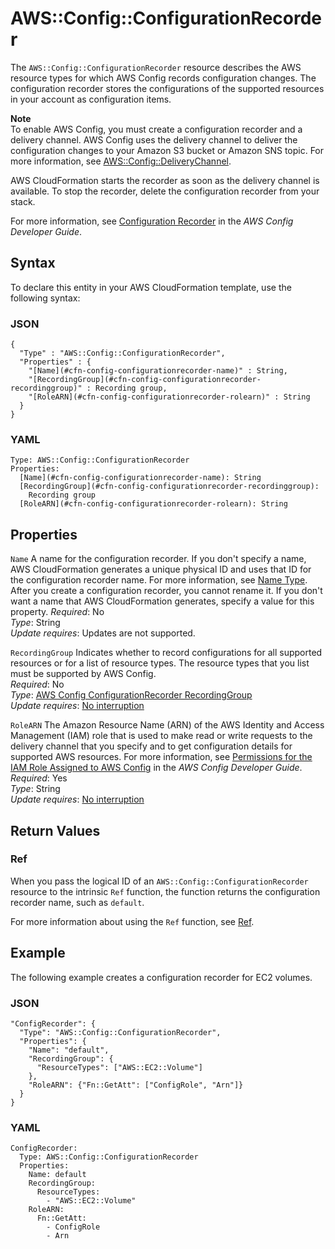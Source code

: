 # AWS::Config::ConfigurationRecorder<a name="aws-resource-config-configurationrecorder"></a>

The `AWS::Config::ConfigurationRecorder` resource describes the AWS resource types for which AWS Config records configuration changes\. The configuration recorder stores the configurations of the supported resources in your account as configuration items\.

**Note**  
To enable AWS Config, you must create a configuration recorder and a delivery channel\. AWS Config uses the delivery channel to deliver the configuration changes to your Amazon S3 bucket or Amazon SNS topic\. For more information, see [AWS::Config::DeliveryChannel](aws-resource-config-deliverychannel.md)\. 

AWS CloudFormation starts the recorder as soon as the delivery channel is available\. To stop the recorder, delete the configuration recorder from your stack\. 

For more information, see [Configuration Recorder](https://docs.aws.amazon.com/config/latest/developerguide/config-concepts.html#config-recorder) in the *AWS Config Developer Guide*\.

## Syntax<a name="aws-resource-config-configurationrecorder-syntax"></a>

To declare this entity in your AWS CloudFormation template, use the following syntax:

### JSON<a name="aws-resource-config-configurationrecorder-syntax.json"></a>

```
{
  "Type" : "AWS::Config::ConfigurationRecorder",
  "Properties" : {
    "[Name](#cfn-config-configurationrecorder-name)" : String,
    "[RecordingGroup](#cfn-config-configurationrecorder-recordinggroup)" : Recording group,
    "[RoleARN](#cfn-config-configurationrecorder-rolearn)" : String
  }
}
```

### YAML<a name="aws-resource-config-configurationrecorder-syntax.yaml"></a>

```
Type: AWS::Config::ConfigurationRecorder
Properties:
  [Name](#cfn-config-configurationrecorder-name): String
  [RecordingGroup](#cfn-config-configurationrecorder-recordinggroup):
    Recording group
  [RoleARN](#cfn-config-configurationrecorder-rolearn): String
```

## Properties<a name="w4ab1c21c10d324c13"></a>

`Name`  <a name="cfn-config-configurationrecorder-name"></a>
A name for the configuration recorder\. If you don't specify a name, AWS CloudFormation generates a unique physical ID and uses that ID for the configuration recorder name\. For more information, see [Name Type](aws-properties-name.md)\.  
After you create a configuration recorder, you cannot rename it\. If you don't want a name that AWS CloudFormation generates, specify a value for this property\.
*Required*: No  
*Type*: String  
*Update requires*: Updates are not supported\.

`RecordingGroup`  <a name="cfn-config-configurationrecorder-recordinggroup"></a>
Indicates whether to record configurations for all supported resources or for a list of resource types\. The resource types that you list must be supported by AWS Config\.  
*Required*: No  
*Type*: [AWS Config ConfigurationRecorder RecordingGroup](aws-properties-config-configurationrecorder-recordinggroup.md)  
*Update requires*: [No interruption](using-cfn-updating-stacks-update-behaviors.md#update-no-interrupt)

`RoleARN`  <a name="cfn-config-configurationrecorder-rolearn"></a>
The Amazon Resource Name \(ARN\) of the AWS Identity and Access Management \(IAM\) role that is used to make read or write requests to the delivery channel that you specify and to get configuration details for supported AWS resources\. For more information, see [Permissions for the IAM Role Assigned to AWS Config](https://docs.aws.amazon.com/config/latest/developerguide/iamrole-permissions.html) in the *AWS Config Developer Guide*\.  
*Required*: Yes  
*Type*: String  
*Update requires*: [No interruption](using-cfn-updating-stacks-update-behaviors.md#update-no-interrupt)

## Return Values<a name="w4ab1c21c10d324c15"></a>

### Ref<a name="w4ab1c21c10d324c15b2"></a>

When you pass the logical ID of an `AWS::Config::ConfigurationRecorder` resource to the intrinsic `Ref` function, the function returns the configuration recorder name, such as `default`\.

For more information about using the `Ref` function, see [Ref](intrinsic-function-reference-ref.md)\.

## Example<a name="w4ab1c21c10d324c17"></a>

The following example creates a configuration recorder for EC2 volumes\.

### JSON<a name="aws-resource-config-configurationrecorder-example.json"></a>

```
"ConfigRecorder": {
  "Type": "AWS::Config::ConfigurationRecorder",
  "Properties": {
    "Name": "default",
    "RecordingGroup": {
      "ResourceTypes": ["AWS::EC2::Volume"]
    },
    "RoleARN": {"Fn::GetAtt": ["ConfigRole", "Arn"]}
  }
}
```

### YAML<a name="aws-resource-config-configurationrecorder-example.yaml"></a>

```
ConfigRecorder: 
  Type: AWS::Config::ConfigurationRecorder
  Properties: 
    Name: default
    RecordingGroup: 
      ResourceTypes: 
        - "AWS::EC2::Volume"
    RoleARN: 
      Fn::GetAtt: 
        - ConfigRole
        - Arn
```